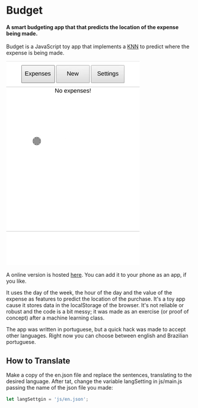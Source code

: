 # Budget

#### A smart budgeting app that that predicts the location of the expense being made.

Budget is a JavaScript toy app that implements a [KNN](https://en.wikipedia.org/wiki/K-nearest_neighbors_algorithm) to predict where the expense is being made. 

![](budget.gif)

A online version is hosted [here](https://victorribeiro.com/budget/). You can add it to your phone as an app, if you like.

It uses the day of the week, the hour of the day and the value of the expense as features to predict the location of the purchase. 
It's a toy app cause it stores data in the localStorage of the browser. It's not reliable or robust and the code is a bit messy; it was made as an exercise (or proof of concept) after a machine learning class.

The app was written in portuguese, but a quick hack was made to accept other languages. Right now you can choose between english and Brazilian portuguese.

## How to Translate

Make a copy of the en.json file and replace the sentences, translating to the desired language. After tat, change the variable langSetting in js/main.js passing the name of the json file you made:

```javascript
let langSettgin = 'js/en.json';
```

